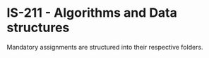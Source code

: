 # IS-211 - Algorithms and Data structures

Mandatory assignments are structured into their respective folders. 
